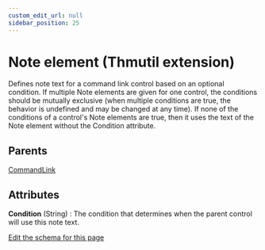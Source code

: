 ```yaml
---
custom_edit_url: null
sidebar_position: 25
---
```

# Note element (Thmutil extension)
Defines note text for a command link control based on an optional condition. If multiple Note elements are given for one control, the conditions should be mutually exclusive (when multiple conditions are true, the behavior is undefined and may be changed at any time). If none of the conditions of a control's Note elements are true, then it uses the text of the Note element without the Condition attribute.

## Parents
[CommandLink](commandlink.md)

## Attributes
**Condition** (String)
  : The condition that determines when the parent control will use this note text.


[Edit the schema for this page](https://github.com/wixtoolset/web/blob/master/src/xsd4/thmutil.xsd)